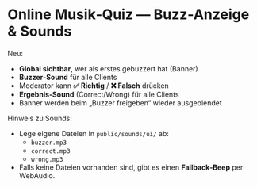 # Online Musik‑Quiz — Buzz-Anzeige & Sounds

Neu:
- **Global sichtbar**, wer als erstes gebuzzert hat (Banner)
- **Buzzer‑Sound** für alle Clients
- Moderator kann **✅ Richtig** / **❌ Falsch** drücken
- **Ergebnis‑Sound** (Correct/Wrong) für alle Clients
- Banner werden beim „Buzzer freigeben“ wieder ausgeblendet

Hinweis zu Sounds:
- Lege eigene Dateien in `public/sounds/ui/` ab:
  - `buzzer.mp3`
  - `correct.mp3`
  - `wrong.mp3`
- Falls keine Dateien vorhanden sind, gibt es einen **Fallback‑Beep** per WebAudio.
